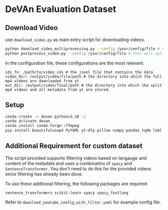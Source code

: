 # DeVAn Evaluation Dataset

## Download Video
use `download_video.py` as main entry script for downloading videos.
```bash
python download_video_multiprocessing.py --config /your/config/file # refer to download_youtube_config_multiprocessing.yaml for reference
python postprocess_video.py --config /your/config/file # this will split the full downloaded videos into chunks
```

In the configuration file, these configurations are the most relevant:
```
ids_fn: /path/to/video_ids # the jsonl file that contains the data
video_dir: /output/video/file/path # the directory into which the full mp4 videos are downloaded from yt
out_dir: /output/video/final/path # the directory into which the split mp4 videos and all metadata from yt are stored.
```

## Setup
```bash
conda create -n devan python=3.10 -y
conda activate devan
conda install conda-forge::ffmpeg
pip install beautifulsoup4 PyYAML yt-dlp pillow numpy pandas tqdm lxml pyarrow
```


## Additional Requirement for custom dataset
The script provided supports filtering videos based on langauge and content of the metadata and uses a combinatino of `spacy` and `SentenceTransformer`.
You don't need to do this for the provided videos since filtering has already been done.

To use these additional filtering, the following packages are required:
```
sentence_transformers scikit-learn spacy spacy_fastlang
```

Refer to `download_youtube_config_with_filter.yaml` for example config file.